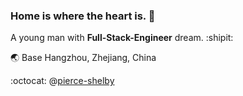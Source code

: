 ### Home is where the heart is. :high_brightness:
<!--this README.md is a Personal Profile which will present at GitHub profile-->

A young man with **Full-Stack-Engineer** dream. :shipit:

:earth_asia: Base Hangzhou, Zhejiang, China

:octocat: @[pierce-shelby](https://github.com/pierce-shelby)


